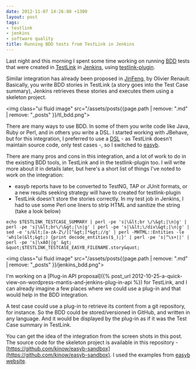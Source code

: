```yaml
---
date: 2012-11-07 14:26:08 +1300
layout: post
tags:
- testlink
- jenkins
- software quality
title: Running BDD tests from TestLink in Jenkins
---
```


Last night and this morning I spent some time working on running
[BDD](http://en.wikipedia.org/wiki/Behavior-driven_development) tests that were created in
[TestLink](http://www.teamst.org) in [Jenkins](http://jenkins-ci.org), using
[testlink-plugin](https://wiki.jenkins-ci.org/display/JENKINS/TestLink+Plugin).

Similar integration has already been proposed in [JinFeng](http://www.sqaopen.net/blog/en/?tag=jinfeng),
by Olivier Renault. Basically, you write BDD stories in TestLink (a story goes into the Test Case summary),
Jenkins retrieves these stories and executes them using a skeleton project.

<img class="ui fluid image" src="/assets/posts{{page.path | remove: ".md" | remove: "_posts" }}/tl_bdd.png">

There are many ways to use BDD. In some of them you write code like Java, Ruby or Perl, and in others you write a DSL. I started working with JBehave, but for this integration, I preferred to use a <a href="http://en.wikipedia.org/wiki/Domain-specific_language" title="DSL">DSL</a> - as TestLink doesn't maintain source code, only test cases -, so I switched to <a href="http://www.easyb.org" title="easyb">easyb</a>.

<!--more-->

There are many pros and cons in this integration, and a lot of work to do in the existing BDD tools, in TestLink and in the testlink-plugin too. I will write more about it in details later, but here's a short list of things I've noted to work on the integration:

<ul>
	<li>easyb reports have to be converted to TestNG, TAP or JUnit formats, or a new results seeking strategy will have to created for testlink-plugin</li>
	<li>TestLink doesn't store the stories correctly. In my test job in Jenkins, I had to use some Perl one liners to strip HTML and sanitize the string (take a look below)</li>
</ul>

```shell
echo $TESTLINK_TESTCASE_SUMMARY | perl -pe 's|\&lt;br \/\&gt;|\n|g' | perl -pe 's|\&lt;br\/\&gt;|\n|g' | perl -pe 's|\&lt;\/div\&gt;|\n|g' | sed -e 's/&lt;[a-zA-Z\/][^&gt;]*&gt;//g' | perl -MHTML::Entities -le 'while(&lt;&gt;) {print decode_entities($_);}' | perl -pe 's|^\s+||' | perl -pe 's|\xA0||g' &gt; &quot;$TESTLINK_TESTCASE_EASYB_FILENAME.story&quot;
```

<img class="ui fluid image" src="/assets/posts{{page.path | remove: ".md" | remove: "_posts" }}/jenkins_bdd.png">

I'm working on a [Plug-in API proposal]({% post_url 2012-10-25-a-quick-view-on-wordpress-mantis-and-jenkins-plug-in-api %})
for TestLink, and I can already imagine a few places where we could use a plug-in and that would help in the
BDD integration.

A test case could use a plug-in to retrieve its content from a git repository, for instance. So the BDD could be
stored/versioned in GitHub, and written in any language. And it would be displayed by the plug-in as if it was
the Test Case summary in TestLink.

You can get the idea of the integration from the screen shots in this post. The source code for the skeleton project
is available in this repository - [https://github.com/kinow/easyb-sandbox](https://github.com/kinow/easyb-sandbox).
I used the examples from [easyb website](http://www.easyb.org/storyexmpls.html).
